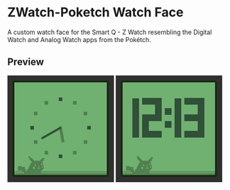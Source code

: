 # ZWatch-Poketch Watch Face
A custom watch face for the Smart Q - Z Watch resembling the Digital Watch and Analog Watch apps from the Pokétch.

## Preview

![Analog Watch Face](https://raw.githubusercontent.com/mrombout/ZWatch-Poketch/master/resources/analog.png)
![Digital Watch Face](https://raw.githubusercontent.com/mrombout/ZWatch-Poketch/master/resources/digital.png)
